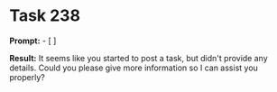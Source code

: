 # Task 238

**Prompt:** - [ ]

**Result:**
It seems like you started to post a task, but didn't provide any details. Could you please give more information so I can assist you properly?
